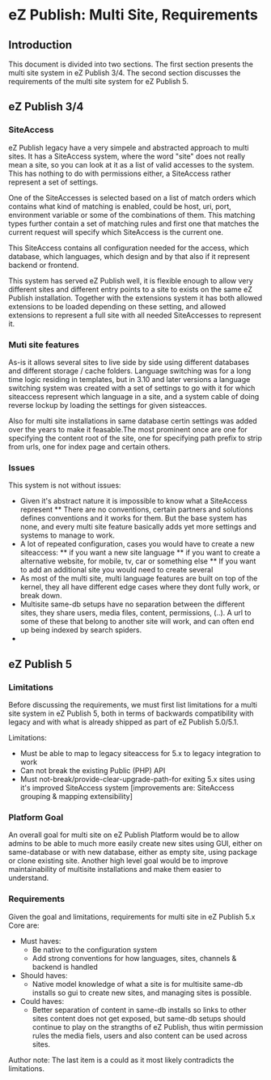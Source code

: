 eZ Publish: Multi Site, Requirements
====================================


Introduction
------------

This document is divided into two sections. The first section presents the
multi site system in eZ Publish 3/4. The second section discusses the
requirements of the multi site system for eZ Publish 5.

eZ Publish 3/4
--------------

### SiteAccess

eZ Publish legacy have a very simpele and abstracted approach to multi sites.
It has a SiteAccess system, where the word "site" does not really mean a site, so
you can look at it as a list of valid accesses to the system. This has nothing to
do with permissions either, a SiteAccess rather represent a set of settings.

One of the SiteAccesses is selected based on a list of match orders which contains
what kind of matching is enabled, could be host, uri, port, environment variable or
some of the combinations of them. This matching types further contain a set of matching
rules and first one that matches the current request will specify which SiteAccess is
the current one. 

This SiteAccess contains all configuration needed for the access, which database, which
languages, which design and by that also if it represent backend or frontend. 

This system has served eZ Publish well, it is flexible enough to allow very different
sites and different entry points to a site to exists on the same eZ Publish installation.
Together with the extensions system it has both allowed extensions to be loaded depending
on these setting, and allowed extensions to represent a full site with all needed
SiteAccesses to represent it.


### Muti site features

As-is it allows several sites to live side by side using different databases and
different storage / cache folders. Language switching was for a long time logic residing
in templates, but in 3.10 and later versions a language switching system was created with
a set of settings to go with it for which siteaccess represent which language in a site,
and a system cable of doing reverse lockup by loading the settings for given sisteacces.

Also for multi site installations in same database certin settings was added over the
years to make it feasable.The most prominent once are one for specifying the content root
of the site, one for specifying path prefix to strip from urls, one for index page and
certain others.


### Issues

This system is not without issues:
* Given it's abstract nature it is impossible to know what a SiteAccess represent
** There are no conventions, certain partners and solutions defines conventions
   and it works for them. But the base system has none, and every multi site feature
   basically adds yet more settings and systems to manage to work.
* A lot of repeated configuration, cases you would have to create a new siteaccess:
** if you want a new site language
** if you want to create a alternative website, for mobile, tv, car or something else
** If you want to add an additional site you would need to create several
* As most of the multi site, multi language features are built on top of the kernel, they
  all have different edge cases where they dont fully work, or break down.
* Multisite same-db setups have no separation between the different sites, they share
  users, media files, content, permissions, (..). A url to some of these that belong to
  another site will work, and can often end up being indexed by search spiders.
* 


eZ Publish 5
------------

### Limitations

Before discussing the requirements, we must first list limitations for a multi site system
in eZ Publish 5, both in terms of backwards compatibility with legacy and with what
is already shipped as part of eZ Publish 5.0/5.1.

Limitations:
* Must be able to map to legacy siteaccess for 5.x to legacy integration to work
* Can not break the existing Public (PHP) API
* Must not-break/provide-clear-upgrade-path-for exiting 5.x sites using it's improved
  SiteAccess system [improvements are: SiteAccess grouping & mapping extensibility]


### Platform Goal

An overall goal for multi site on eZ Publish Platform would be to allow admins to be able
to much more easily create new sites using GUI, either on same-database or with new database,
either as empty site, using package or clone existing site. Another high level goal would be
to improve maintainability of multisite installations and make them easier to understand.


### Requirements

Given the goal and limitations, requirements for multi site in eZ Publish 5.x Core are:
* Must haves:
    * Be native to the configuration system
    * Add strong conventions for how languages, sites, channels & backend is handled
* Should haves:
    * Native model knowledge of what a site is for multisite same-db installs so gui to
      create new sites, and managing sites is possible.
* Could haves:
    * Better separation of content in same-db installs so links to other sites content
      does not get exposed, but same-db setups should continue to play on the strangths
      of eZ Publish, thus witin permission rules the media fiels, users and also content
      can be used across sites.

Author note: The last item is a could as it most likely contradicts the limitations.

